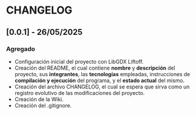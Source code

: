 # CHANGELOG

## [0.0.1] - 26/05/2025

### Agregado

- Configuración inicial del proyecto con LibGDX Liftoff.
- Creación del README, el cual contiene **nombre** y **descripción** del proyecto, sus **integrantes**, las **tecnologías** empleadas, instrucciones de **compilación y ejecución** del programa, y el **estado actual** del mismo.
- Creación del archivo CHANGELOG, el cual se espera que sirva como un registro evolutivo de las modificaciones del proyecto.
- Creación de la Wiki.
- Creación del .gitignore.
